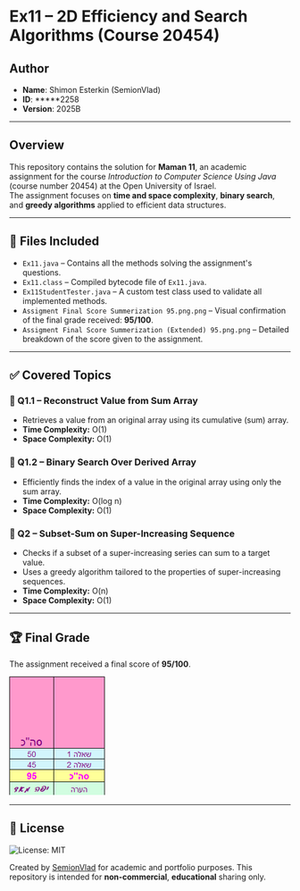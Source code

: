 # Ex11 – 2D Efficiency and Search Algorithms (Course 20454)

## Author
- **Name**: Shimon Esterkin (SemionVlad)
- **ID**: *****2258   
- **Version**: 2025B

---

## Overview

This repository contains the solution for **Maman 11**, an academic assignment for the course *Introduction to Computer Science Using Java* (course number 20454) at the Open University of Israel.  
The assignment focuses on **time and space complexity**, **binary search**, and **greedy algorithms** applied to efficient data structures.

---

## 📁 Files Included

- `Ex11.java` – Contains all the methods solving the assignment's questions.
- `Ex11.class` – Compiled bytecode file of `Ex11.java`.
- `Ex11StudentTester.java` – A custom test class used to validate all implemented methods.
- `Assigment Final Score Summerization 95.png.png` – Visual confirmation of the final grade received: **95/100**.
- `Assigment Final Score Summerization (Extended) 95.png.png` – Detailed breakdown of the score given to the assignment.

---

## ✅ Covered Topics

### 🔹 Q1.1 – Reconstruct Value from Sum Array
- Retrieves a value from an original array using its cumulative (sum) array.
- **Time Complexity:** O(1)  
- **Space Complexity:** O(1)

### 🔹 Q1.2 – Binary Search Over Derived Array
- Efficiently finds the index of a value in the original array using only the sum array.
- **Time Complexity:** O(log n)  
- **Space Complexity:** O(1)

### 🔹 Q2 – Subset-Sum on Super-Increasing Sequence
- Checks if a subset of a super-increasing series can sum to a target value.
- Uses a greedy algorithm tailored to the properties of super-increasing sequences.
- **Time Complexity:** O(n)  
- **Space Complexity:** O(1)

---

## 🏆 Final Grade

The assignment received a final score of **95/100**.

![Final Score](Assigment%20Final%20Score%20Summerization%2095.png.png)

---

## 📄 License
![License: MIT](https://img.shields.io/badge/License-MIT-yellow.svg)

Created by [SemionVlad](https://github.com/SemionVlad) for academic and portfolio purposes. This repository is intended for **non-commercial**, **educational** sharing only.

